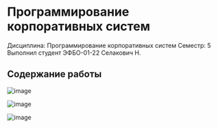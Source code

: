 # Программирование корпоративных систем

Дисциплина: Программирование корпоративных систем
Семестр: 5
Выполнил студент ЭФБО-01-22 Селакович Н.

## Содержание работы

![image](https://github.com/user-attachments/assets/8904b070-e878-4432-bcff-bf4c1e1e357f)

![image](https://github.com/user-attachments/assets/4da322d6-a9b6-498a-b821-06cdbe0a85d2)

![image](https://github.com/user-attachments/assets/d760454b-fc2e-49ed-a600-c1869b19b94b)
